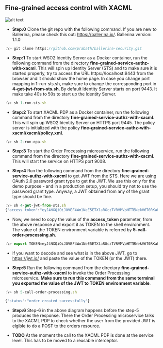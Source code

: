 ## Fine-grained access control with XACML

![alt text](./setup.png "Fine-grained access control with XACML")

* **Step:0** Clone the git repo with the following command. If you are new to Ballerina, please check this out: https://ballerina.io/. Ballerina version: 1.1.0

```javascript
:\> git clone https://github.com/prabath/ballerina-security.git
```

* **Step:1** To start WSO2 Identity Server as a Docker container, run the following command from the directory **fine-grained-service-authz-with-xacml**. This will spin up Identity Server (STS) and to make sure it is started properly, try to access the URL https://localhost:9443 from the browser and it should show the home page. In case you change port mapping in 1-run-sts.sh, make sure to change the corresponding port in **4-get-jwt-from-sts.sh**. By default Identity Server starts on port 9443. It make take 40s to 50s to start up the Identity Server.

```javascript
:\> sh 1-run-sts.sh
```
* **Step:2** To start XACML PDP as a Docker container, run the following command from the directory **fine-grained-service-authz-with-xacml**. This will spin up WSO2 Identity Server on HTTPS port 9445. The policy server is initialized with the policy **fine-grained-service-authz-with-xacml/xacml/policy.xml**.

```javascript
:\> sh 2-run-opa.sh
```
* **Step:3** To start the Order Processing microservice, run the following command from the directory **fine-grained-service-authz-with-xacml**. This will start the service on HTTPS port 9008.

* **Step:4** Run the following command from the directory **fine-grained-service-authz-with-xacml** to get JWT from the STS. Here we are using OAuth 2.0 password grant type to get the JWT. We use this only for the demo purpose - and in a production setup, you should try not to use the password grant type. Anyway, a JWT obtained from any of the grant type should be fine.

```javascript
:\> sh 4-get-jwt-from-sts.sh
{"access_token":"eyJ4NXQiOiJOVEF4Wm1NeE5ETXlaRGczTVRVMVpHTTBNekV6T0RKaFpXSTRORE5sWkRVMU9HRmtOakZpTVEiLCJraWQiOiJOVEF4Wm1NeE5ETXlaRGczTVRVMVpHTTBNekV6T0RKaFpXSTRORE5sWkRVMU9HRmtOakZpTVEiLCJhbGciOiJSUzI1NiJ9.eyJzdWIiOiJhZG1pbkBjYXJib24uc3VwZXIiLCJhdWQiOiIzVlR3Rms3dTFpMzY2d3ptdnBKX0xabGZBVjRhIiwibmJmIjoxNTQxMjE3OTUxLCJhenAiOiIzVlR3Rms3dTFpMzY2d3ptdnBKX0xabGZBVjRhIiwiaXNzIjoid3NvMmlzIiwiZXhwIjoxNTQxMjIzOTUxLCJpYXQiOjE1NDEyMTc5NTEsImp0aSI6IjRjMjllODBhLWYwYWMtNDU5Yi05NzcyLWIzZjQ2NzllY2I2MyJ9.f9THJs5ZJsxn18Oozf42-5pu29-o5XEy9FUDH0EFgoG79i8kWiQ0ZFGw_TXMOFhfH4-tW1prc1omkA1TXaoEXlms3InwoFd-COfLPNDpdRrZ48E17OhnXTExiY7zn7-7VC--SnUO1faOUoZhg3V60HPqLVrf0c2fbXgIRnOvMtlgkf3zNtxxqG8EzxuqVsWiaXMfGZ54eiGokFVKFI1vsi33Vfz6RIXxPd6EBZWVE4V1vZ7LSAWEdVKJj8phiKDgzHM87uNn66oJ9yJeV4Z8Rr6gcXC-FFMpyWMSxB_KYyQjfktIDyzLwxqsbnY5B4aHLG9As0-oNAVrsffXyg70hA","refresh_token":"66b82830-e7e1-3c6b-9bdc-0f3de4b1d294","token_type":"Bearer","expires_in":6000}
```
* Now, we need to copy the value of the **access_token** parameter, from the above response and export it as TOKEN to the shell environment. The value of the TOKEN environment variable is referred by **5-call-order-processing.sh**.

```javascript
:\> export TOKEN=eyJ4NXQiOiJOVEF4Wm1NeE5ETXlaRGczTVRVMVpHTTBNekV6T0RKaFpXSTRORE5sWkRVMU9HRmtOakZpTVEiLCJraWQiOiJOVEF4Wm1NeE5ETXlaRGczTVRVMVpHTTBNekV6T0RKaFpXSTRORE5sWkRVMU9HRmtOakZpTVEiLCJhbGciOiJSUzI1NiJ9.eyJzdWIiOiJhZG1pbkBjYXJib24uc3VwZXIiLCJhdWQiOiIzVlR3Rms3dTFpMzY2d3ptdnBKX0xabGZBVjRhIiwibmJmIjoxNTQxMjE3OTUxLCJhenAiOiIzVlR3Rms3dTFpMzY2d3ptdnBKX0xabGZBVjRhIiwiaXNzIjoid3NvMmlzIiwiZXhwIjoxNTQxMjIzOTUxLCJpYXQiOjE1NDEyMTc5NTEsImp0aSI6IjRjMjllODBhLWYwYWMtNDU5Yi05NzcyLWIzZjQ2NzllY2I2MyJ9.f9THJs5ZJsxn18Oozf42-5pu29-o5XEy9FUDH0EFgoG79i8kWiQ0ZFGw_TXMOFhfH4-tW1prc1omkA1TXaoEXlms3InwoFd-COfLPNDpdRrZ48E17OhnXTExiY7zn7-7VC--SnUO1faOUoZhg3V60HPqLVrf0c2fbXgIRnOvMtlgkf3zNtxxqG8EzxuqVsWiaXMfGZ54eiGokFVKFI1vsi33Vfz6RIXxPd6EBZWVE4V1vZ7LSAWEdVKJj8phiKDgzHM87uNn66oJ9yJeV4Z8Rr6gcXC-FFMpyWMSxB_KYyQjfktIDyzLwxqsbnY5B4aHLG9As0-oNAVrsffXyg70hA
```
* If you want to decode and see what is in the above JWT, go to https://jwt.io/ and paste the value of the TOKEN (or the JWT) there.

* **Step:5** Run the following command from the directory **fine-grained-service-authz-with-xacml** to invoke the Order Processing microservice. **Make sure to run this command from the same terminal you exported the value of the JWT to TOKEN environment variable**.

```javascript
:\> sh 5-call-order-processing.sh

{"status":"order created successfully"}
```
* **Step:6** Step-6 in the above diagram happens before the step-5 produces the response. There the Order Processing microservice talks to the XACML PDP to check whether the user from the provided JWT is elgible to do a POST to the orders resource.

* **TODO** At the moment the call to the XACML PDP is done at the service level. This has to be moved to a reusable interceptor.
